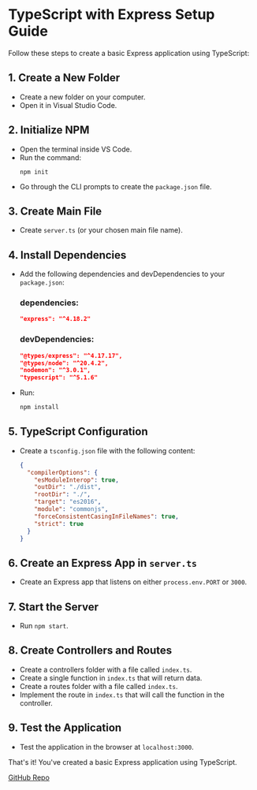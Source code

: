 # TypeScript with Express Setup Guide

Follow these steps to create a basic Express application using TypeScript:

## 1. Create a New Folder
- Create a new folder on your computer.
- Open it in Visual Studio Code.

## 2. Initialize NPM
- Open the terminal inside VS Code.
- Run the command:
  ```
  npm init
  ```
- Go through the CLI prompts to create the `package.json` file.

## 3. Create Main File
- Create `server.ts` (or your chosen main file name).

## 4. Install Dependencies
- Add the following dependencies and devDependencies to your `package.json`:

  ### dependencies:
  ```json
  "express": "^4.18.2"
  ```

  ### devDependencies:
  ```json
  "@types/express": "^4.17.17",
  "@types/node": "^20.4.2",
  "nodemon": "^3.0.1",
  "typescript": "^5.1.6"
  ```
- Run:
  ```bash
  npm install
  ```

## 5. TypeScript Configuration
- Create a `tsconfig.json` file with the following content:
  ```json
  {
    "compilerOptions": {
      "esModuleInterop": true,
      "outDir": "./dist",
      "rootDir": "./",
      "target": "es2016",
      "module": "commonjs",
      "forceConsistentCasingInFileNames": true,
      "strict": true
    }
  }
  ```

## 6. Create an Express App in `server.ts`
- Create an Express app that listens on either `process.env.PORT` or `3000`.

## 7. Start the Server
- Run `npm start`.

## 8. Create Controllers and Routes
- Create a controllers folder with a file called `index.ts`.
- Create a single function in `index.ts` that will return data.
- Create a routes folder with a file called `index.ts`.
- Implement the route in `index.ts` that will call the function in the controller.

## 9. Test the Application
- Test the application in the browser at `localhost:3000`.

That's it! You've created a basic Express application using TypeScript.


[GitHub Repo](https://github.com/byui-cse/cse341-ts-student/tree/L01-class-complete)
